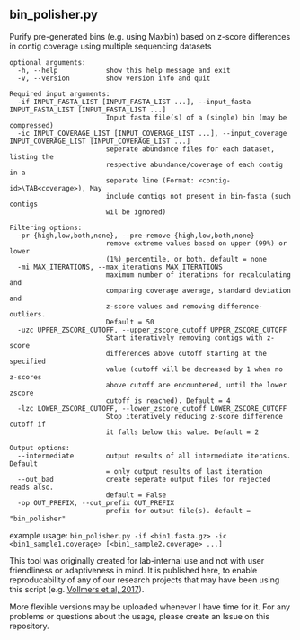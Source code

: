 ## bin_polisher.py
Purify pre-generated bins (e.g. using Maxbin) based on z-score differences in contig coverage using multiple sequencing datasets 

````
optional arguments:
  -h, --help            show this help message and exit
  -v, --version         show version info and quit

Required input arguments:
  -if INPUT_FASTA_LIST [INPUT_FASTA_LIST ...], --input_fasta INPUT_FASTA_LIST [INPUT_FASTA_LIST ...]
                        Input fasta file(s) of a (single) bin (may be compressed)
  -ic INPUT_COVERAGE_LIST [INPUT_COVERAGE_LIST ...], --input_coverage INPUT_COVERAGE_LIST [INPUT_COVERAGE_LIST ...]
                        seperate abundance files for each dataset, listing the
                        respective abundance/coverage of each contig in a
                        seperate line (Format: <contig-id>\TAB<coverage>), May
                        include contigs not present in bin-fasta (such contigs
                        wil be ignored)

Filtering options:
  -pr {high,low,both,none}, --pre-remove {high,low,both,none}
                        remove extreme values based on upper (99%) or lower
                        (1%) percentile, or both. default = none
  -mi MAX_ITERATIONS, --max_iterations MAX_ITERATIONS
                        maximum number of iterations for recalculating and
                        comparing coverage average, standard deviation and
                        z-score values and removing difference-outliers.
                        Default = 50
  -uzc UPPER_ZSCORE_CUTOFF, --upper_zscore_cutoff UPPER_ZSCORE_CUTOFF
                        Start iteratively removing contigs with z-score
                        differences above cutoff starting at the specified
                        value (cutoff will be decreased by 1 when no z-scores
                        above cutoff are encountered, until the lower zscore
                        cutoff is reached). Default = 4
  -lzc LOWER_ZSCORE_CUTOFF, --lower_zscore_cutoff LOWER_ZSCORE_CUTOFF
                        Stop iteratively reducing z-score difference cutoff if
                        it falls below this value. Default = 2

Output options:
  --intermediate        output results of all intermediate iterations. Default
                        = only output results of last iteration
  --out_bad             create seperate output files for rejected reads also.
                        default = False
  -op OUT_PREFIX, --out_prefix OUT_PREFIX
                        prefix for output file(s). default = "bin_polisher"
````

example usage: ```bin_polisher.py -if <bin1.fasta.gz> -ic <bin1_sample1.coverage> [<bin1_sample2.coverage> ...]```

This tool was originally created for lab-internal use and not with user friendliness or adaptiveness in mind. It is published here, to enable reproducability of any of our research projects that may have been using this script (e.g. [Vollmers et al, 2017](https://www.ncbi.nlm.nih.gov/pmc/articles/PMC5372823/)).

More flexible versions may be uploaded whenever I have time for it. For any problems or questions about the usage, please create an Issue on this repository.


